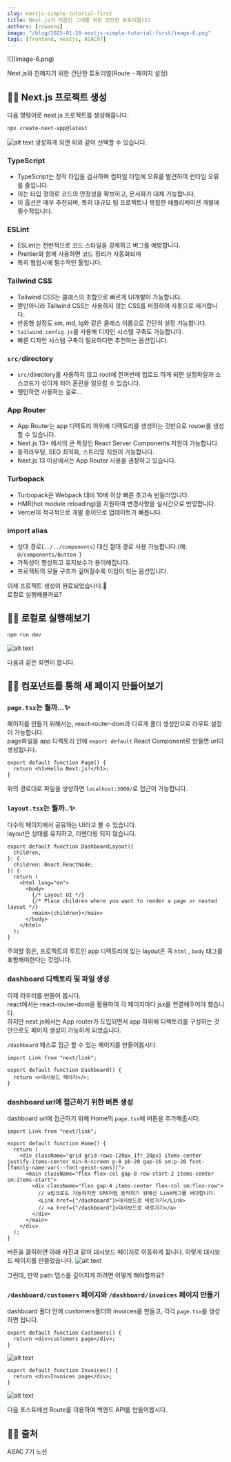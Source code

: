```yaml
---
slug: nextjs-simple-tutorial-first
title: Next.js가 처음인 그대를 위한 간단한 튜토리얼(1)
authors: [rowanna]
image: "/blog/2025-01-28-nextjs-simple-tutorial-first/image-6.png"
tags: [frontend, nextjs, ASAC07]
---
```


<head>
  <meta property="og:image" content="/blog/2025-01-28-nextjs-simple-tutorial-first/image-6.png" />
</head>
![](image-6.png)

Next.js와 친해지기 위한 간단한 튜토리얼(Route - 페이지 설정)

<!-- truncate -->

## 👩‍💻 Next.js 프로젝트 생성

다음 명령어로 next.js 프로젝트를 생성해줍니다.

```bash
npx create-next-app@latest
```

![alt text](image-1.png)
생성하게 되면 위와 같이 선택할 수 있습니다.

### TypeScript

- TypeScript는 정적 타입을 검사하며 컴파일 타임에 오류를 발견하여 런타임 오류를 줄입니다.
- 이는 타입 정의로 코드의 안정성을 확보하고, 문서화가 대체 가능합니다.
- 이 옵션은 매우 추천되며, 특히 대규모 팀 프로젝트나 복잡한 애플리케이션 개발에 필수적입니다.

### ESLint

- ESLint는 전반적으로 코드 스타일을 강제하고 버그를 예방합니다.
- Prettier와 함께 사용하면 코드 정리가 자동화되며
- 특히 협업시에 필수적인 툴입니다.

### Tailwind CSS

- Tailwind CSS는 클래스의 조합으로 빠르게 UI개발이 가능합니다.
- 뿐만아니라 Tailwind CSS는 사용하지 않는 CSS를 퍼징하여 자동으로 제거합니다.
- 반응형 설정도 sm, md, lg와 같은 클래스 이름으로 간단히 설정 가능합니다.
- `tailwind.config.js`를 사용해 디자인 시스템 구축도 가능합니다.
- 빠른 디자인 시스템 구축이 필요하다면 추천하는 옵션입니다.

### `src/`directory

- `src/`directory를 사용하지 않고 root에 한꺼번에 업로드 하게 되면 설정파일과 소스코드가 섞이게 되어 혼란을 일으킬 수 있습니다.
- 웬만하면 사용하는 걸로...

### App Router

- App Router는 app 디렉토리 하위에 디렉토리를 생성하는 것만으로 router를 생성할 수 있습니다.
- Next.js 13+ 에서의 큰 특징인 React Server Components 지원이 가능합니다.
- 동적라우팅, SEO 최적화, 스트리밍 지원이 가능합니다.
- Next.js 13 이상에서는 App Router 사용을 권장하고 있습니다.

### Turbopack

- Turbopack은 Webpack 대비 10배 이상 빠른 초고속 번들러입니다.
- HMR(hot module reloading)을 지원하여 변경사항을 실시간으로 반영합니다.
- Vercel이 적극적으로 개발 중이므로 업데이트가 빠릅니다.

### import alias

- 상대 경로(`../../components`) 대신 절대 경로 사용 가능합니다.(예: `@/components/Button
`)
- 가독성이 향상되고 유지보수가 용이해집니다.
- 프로젝트의 모듈 구조가 깊어질수록 이점이 되는 옵션입니다.

이제 프로젝트 생성이 완료되었습니다.🤗  
로컬로 실행해볼까요?

## 👩‍💻 로컬로 실행해보기

```bash
npm run dev
```

![alt text](image-2.png)

다음과 같은 화면이 뜹니다.

## 👩‍💻 컴포넌트를 통해 새 페이지 만들어보기

### `page.tsx`는 뭘까...✨

페이지를 만들기 위해서는, react-router-dom과 다르게 폴더 생성만으로 라우트 설정이 가능합니다.  
page파일을 app 디렉토리 안에 `export default` React Component로 만들면 url이 생성됩니다.

```tsx title="app/page.tsx"
export default function Page() {
  return <h1>Hello Next.js!</h1>;
}
```

위의 경로대로 파일을 생성하면 `localhost:3000/`로 접근이 가능합니다.

### `layout.tsx`는 뭘까..✨

다수의 페이지에서 공유하는 UI라고 볼 수 있습니다.  
layout은 상태를 유지하고, 리렌더링 되지 않습니다.

```tsx title="app/layout.tsx"
export default function DashboardLayout({
  children,
}: {
  children: React.ReactNode;
}) {
  return (
    <html lang="en">
      <body>
        {/* Layout UI */}
        {/* Place children where you want to render a page or nested layout */}
        <main>{children}</main>
      </body>
    </html>
  );
}
```

주의할 점은, 프로젝트의 루트인 app 디렉토리에 있는 layout은 꼭 `html` , `body` 태그를 포함해야한다는 것입니다.

### dashboard 디렉토리 및 파일 생성

이제 라우터를 만들어 봅시다.  
react에서는 react-router-dom을 활용하여 각 페이지마다 jsx를 연결해주어야 했습니다.  
하지만 next.js에서는 App router가 도입되면서 app 하위에 디렉토리를 구성하는 것만으로도 페이지 생성이 가능하게 되었습니다.

`/dashboard` 패스로 접근 할 수 있는 페이지를 만들어봅시다.

```tsx title="src/app/dashboard/page.tsx"
import Link from "next/link";

export default function Dashboard() {
  return <>대시보드 페이지</>;
}
```

### dashboard url에 접근하기 위한 버튼 생성

dashboard url에 접근하기 위해 Home의 `page.tsx`에 버튼을 추가해줍시다.

```tsx title="src/app/page.tsx"
import Link from "next/link";

export default function Home() {
  return (
    <div className="grid grid-rows-[20px_1fr_20px] items-center justify-items-center min-h-screen p-8 pb-20 gap-16 sm:p-20 font-[family-name:var(--font-geist-sans)]">
      <main className="flex flex-col gap-8 row-start-2 items-center sm:items-start">
        <div className="flex gap-4 items-center flex-col sm:flex-row">
          // a링크로도 가능하지만 SPA처럼 동작하기 위해선 Link태그를 써야합니다.
          <Link href={"/dashboard"}>대시보드로 바로가기</Link>
          // <a href={"/dashboard"}>대시보드로 바로가기</a>
        </div>
      </main>
    </div>
  );
}
```

버튼을 클릭하면 아래 사진과 같이 대시보드 페이지로 이동하게 됩니다.
이렇게 대시보드 페이지를 만들었습니다.
![alt text](image-3.png)

그런데, 만약 path 뎁스를 깊어지게 하려면 어떻게 해야할까요?

### `/dashboard/customers` 페이지와 `/dashboard/invoices` 페이지 만들기

dashboard 폴더 안에 customers폴더와 invoices를 만들고, 각각 `page.tsx`를 생성하면 됩니다.

```tsx title="src/app/dashboard/customers/page.tsx"
export default function Customers() {
  return <div>customers page</div>;
}
```

![alt text](image-5.png)

```tsx title="src/app/dashboard/invoices/page.tsx"
export default function Invoices() {
  return <div>Invoices page</div>;
}
```

![alt text](image-4.png)

다음 포스트에선 Route를 이용하여 백엔드 API를 만들어봅시다.

## 👩‍💻 출처

ASAC 7기 노션
